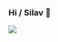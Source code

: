 ### Hi / Silav 👋
<img src="https://github-readme-stats.vercel.app/api?username=mazlumozdogan&show_icons=true&include_all_commits=true&count_private=true&theme=cobalt" />
